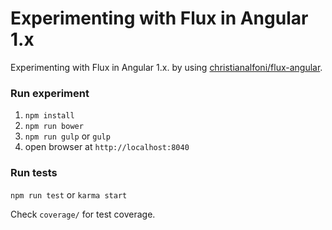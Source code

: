 # Experimenting with Flux in Angular 1.x
Experimenting with Flux in Angular 1.x. by using [christianalfoni/flux-angular](https://github.com/christianalfoni/flux-angular).


### Run experiment
1. `npm install`
2. `npm run bower`
3. `npm run gulp` or `gulp`
4. open browser at `http://localhost:8040`

### Run tests
`npm run test` or `karma start`

Check `coverage/` for test coverage.